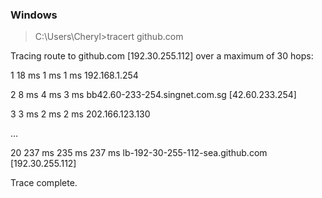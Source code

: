 ### Windows
> C:\Users\Cheryl>tracert github.com

Tracing route to github.com [192.30.255.112]
over a maximum of 30 hops:

  1    18 ms     1 ms     1 ms  192.168.1.254
  
  2     8 ms     4 ms     3 ms  bb42.60-233-254.singnet.com.sg [42.60.233.254]
  
  3     3 ms     2 ms     2 ms  202.166.123.130
  
  ...
  
  20   237 ms   235 ms   237 ms  lb-192-30-255-112-sea.github.com [192.30.255.112]

Trace complete.

